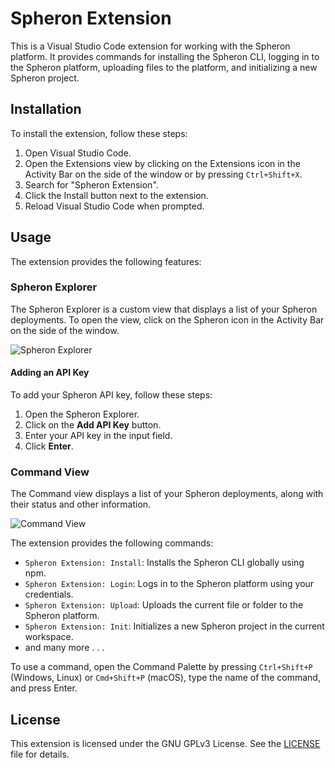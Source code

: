 # Spheron Extension

This is a Visual Studio Code extension for working with the Spheron platform. It provides commands for installing the Spheron CLI, logging in to the Spheron platform, uploading files to the platform, and initializing a new Spheron project.

## Installation

To install the extension, follow these steps:

1. Open Visual Studio Code.
2. Open the Extensions view by clicking on the Extensions icon in the Activity Bar on the side of the window or by pressing `Ctrl+Shift+X`.
3. Search for "Spheron Extension".
4. Click the Install button next to the extension.
5. Reload Visual Studio Code when prompted.

## Usage

The extension provides the following features:

### Spheron Explorer

The Spheron Explorer is a custom view that displays a list of your Spheron deployments. To open the view, click on the Spheron icon in the Activity Bar on the side of the window.

![Spheron Explorer](https://firebasestorage.googleapis.com/v0/b/test-project-1-b45b8.appspot.com/o/spheron-explorer.png?alt=media&token=b0d5c7ce-5880-4205-b5ed-1483a32c596b)

#### Adding an API Key

To add your Spheron API key, follow these steps:

1. Open the Spheron Explorer.
2. Click on the **Add API Key** button.
3. Enter your API key in the input field.
4. Click **Enter**.

### Command View

The Command view displays a list of your Spheron deployments, along with their status and other information.

![Command View](https://firebasestorage.googleapis.com/v0/b/test-project-1-b45b8.appspot.com/o/deployments-view.png?alt=media&token=a63d92b5-bf0d-4e20-ac2f-cb1dcde9c6bb)

The extension provides the following commands:

- `Spheron Extension: Install`: Installs the Spheron CLI globally using npm.
- `Spheron Extension: Login`: Logs in to the Spheron platform using your credentials.
- `Spheron Extension: Upload`: Uploads the current file or folder to the Spheron platform.
- `Spheron Extension: Init`: Initializes a new Spheron project in the current workspace.
- and many more . . .

To use a command, open the Command Palette by pressing `Ctrl+Shift+P` (Windows, Linux) or `Cmd+Shift+P` (macOS), type the name of the command, and press Enter.

## License

This extension is licensed under the GNU GPLv3 License. See the [LICENSE](LICENSE) file for details.
